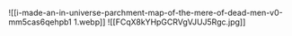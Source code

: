 ![[i-made-an-in-universe-parchment-map-of-the-mere-of-dead-men-v0-mm5cas6qehpb1 1.webp]]
![[FCqX8kYHpGCRVgVJUJ5Rgc.jpg]]